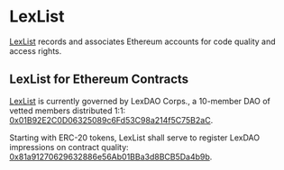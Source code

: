 # LexList

[LexList](https://github.com/lexDAO/LexList) records and associates Ethereum accounts for code quality and access rights.

## LexList for Ethereum Contracts

[LexList](https://github.com/lexDAO/LexList) is currently governed by LexDAO Corps., a 10-member DAO of vetted members distributed 1:1: [0x01B92E2C0D06325089c6Fd53C98a214f5C75B2aC](https://etherscan.io/address/0x01B92E2C0D06325089c6Fd53C98a214f5C75B2aC#code).

Starting with ERC-20 tokens, LexList shall serve to register LexDAO impressions on contract quality: [0x81a91270629632886e56Ab01BBa3d8BCB5Da4b9b](https://etherscan.io/address/0x81a91270629632886e56Ab01BBa3d8BCB5Da4b9b/code#code).
